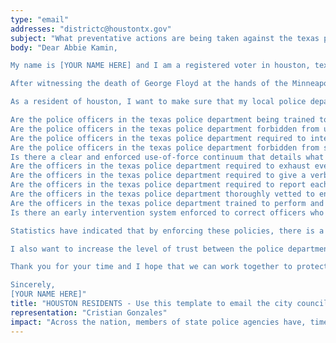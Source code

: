 ```yaml
---
type: "email"
addresses: "districtc@houstontx.gov"
subject: "What preventative actions are being taken against the texas police department?"
body: "Dear Abbie Kamin,

My name is [YOUR NAME HERE] and I am a registered voter in houston, texas. I am writing to you today to ask what you are doing, as the city council of houston, to ensure that your officers are not abusing their power and are held accountable for their actions.

After witnessing the death of George Floyd at the hands of the Minneapolis Police Department, I am left feeling outraged, frustrated, and hurt. The system has failed yet another black man and we are anxiously waiting to see if the officers responsible for his death will face consequences.

As a resident of houston, I want to make sure that my local police department is taking the necessary preventative measures to ensure that incidents like this will not occur in the future. So I ask:

Are the police officers in the texas police department being trained to de-escalate altercations by using peaceful conflict resolution strategies?
Are the police officers in the texas police department forbidden from using carotid restraints (chokeholds, strangleholds, etc.) and hog-tying methods? Furthermore, are they forbidden from transporting civilians in uncomfortable positions, such as face down in a vehicle?
Are the police officers in the texas police department required to intervene if they witness another officer using excessive force? Will officers be reprimanded if they fail to intervene?
Are the police officers in the texas police department forbidden from shooting at moving vehicles?
Is there a clear and enforced use-of-force continuum that details what weapons and force are acceptable in a wide variety of civilian-police interactions?
Are the officers in the texas police department required to exhaust every other possible option before using excessive force?
Are the officers in the texas police department required to give a verbal warning to civilians before drawing their weapon or using excessive force?
Are the officers in the texas police department required to report each time they threaten to or use force on civilians?
Are the officers in the texas police department thoroughly vetted to ensure that they do not have a history with abuse, racism, xenophobia, homophobia / transphobia, or discrimination?
Are the officers in the texas police department trained to perform and seek necessary medical action after using excessive force?
Is there an early intervention system enforced to correct officers who use excessive force? Additionally, how many complaints does an officer have to receive before they are reprimanded? Before they are terminated? More than three complaints are unacceptable.

Statistics have indicated that by enforcing these policies, there is a significant decrease in civilian complaints and injury due to excessive force. If any of the policies are not currently in place, then what is being done to ensure that they are going to be enforced in the near future? What can I do, as a concerned citizen, to set these policies in motion?

I also want to increase the level of trust between the police department and the community. To establish trust, there has to be transparency. I would like to see the texas police department collect and report data on civilian deaths that occurred in custody and as a result of an officer’s use of excessive force. The data should be broken down by demographics and should showcase the race, gender, sexuality, and religion of the civilians. Allowing the public access to this information will show us where we, as a community, fall short.

Thank you for your time and I hope that we can work together to protect the houston community. I refuse to let the next hashtag come from here.

Sincerely,
[YOUR NAME HERE]"
title: "HOUSTON RESIDENTS - Use this template to email the city council of houston to quiz them on what preventive actions are being taken to protect against police brutality from texas police department."
representation: "Cristian Gonzales"
impact: "Across the nation, members of state police agencies have, time and time again, abused their power and have killed black Americans in a horrific manner, devoid of any lawfulness. Our nation has observed the cruel and evil killings of George Floyd, Breonna Taylor, Eric Garner, Ahmed Aubrey, and countless others of black Americans. Email the city council for the city of houston and press the question--are you, Abbie Kamin, taking any preventative actions to ensure that such acts of cruelty against African Americans don't happen as a consequence of policing with racist motives?"
---
```


